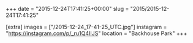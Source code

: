 +++
date = "2015-12-24T17:41:25+00:00"
slug = "2015/2015-12-24T17:41:25"

[extra]
images = ["/2015-12-24_17-41-25_UTC.jpg"]
instagram = "https://instagram.com/p/_ru1Q4IIJS"
location = "Backhouse Park"
+++
